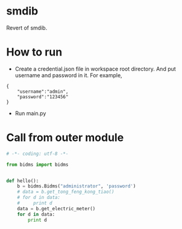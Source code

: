 # smdib
Revert of smdib.

# How to run
* Create a credential.json file in workspace root directory. And put username and password in it. For example,
```
{
    "username":"admin",
    "password":"123456"
}
```
* Run main.py

# Call from outer module
```python
# -*- coding: utf-8 -*-

from bidms import bidms


def hello():
    b = bidms.Bidms("administrator", 'password')
    # data = b.get_tong_feng_kong_tiao()
    # for d in data:
    #     print d
    data = b.get_electric_meter()
    for d in data:
        print d

```
